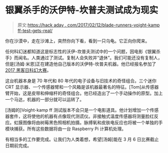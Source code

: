 # 银翼杀手的沃伊特-坎普夫测试成为现实

> 原文:[https://hack aday . com/2017/02/12/blade-runners-voight-kamp ff-test-gets-real/](https://hackaday.com/2017/02/12/blade-runners-voight-kampff-test-gets-real/)

你在沙漠中，走在沙滩上，突然你向下看，看到一只乌龟。它正向你爬来。

任何科幻迷都知道这是标志性的沃伊-坎普夫测试中的一个问题，因电影《银翼杀手》而闻名。人类通过了测试。复制人会失败并“退休”。我们可能还没有复制人，但是[汤姆·米恩]正在建造他自己版本的沃伊特-坎普夫机器。他已经报名参加了 [2017 黑客日科幻大赛](https://hackaday.io/contest/19541-hackadays-2017-sci-fi-contest)。

这台机器本身是 70 年代和 80 年代的电子设备与旧技术的奇怪组合。三个迷你 CRT 显示器、一个传感器臂和一个风箱是该机器最著名的特征。[Tom]从传感器臂开始，这是皮带和伸缩杆的奇怪组合。他已经造出了一个手动操作的原型。加上一个马达，机器的一部分就可以运转了。

[汤姆的]Voight-kamp ff 测试版本不会只是一个电影道具。他计划增加一个传感器套件，这将使他的机器有点像现代测谎仪。非接触式温度传感器将测量脸红反应。虹膜图像将由树莓黑色照相机拍摄。脉搏氧和皮肤电反应也将被一个单独的手模块捕获。所有这些数据将由一台 Raspberry Pi 计算机处理。

有相当多的工作要完成。让我们为人类着想，希望[汤姆]能在 3 月 6 日比赛截止日期前完成。